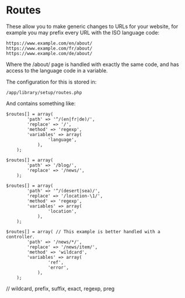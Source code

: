
# Routes

These allow you to make generic changes to URLs for your website, for example you may prefix every URL with the ISO language code:

	https://www.example.com/en/about/
	https://www.example.com/fr/about/
	https://www.example.com/de/about/

Where the /about/ page is handled with exactly the same code, and has access to the language code in a variable.

The configuration for this is stored in:

	/app/library/setup/routes.php

And contains something like:

	$routes[] = array(
			'path' => '^/(en|fr|de)/',
			'replace' => '/',
			'method' => 'regexp',
			'variables' => array(
					'language',
				),
		);

	$routes[] = array(
			'path' => '/blog/',
			'replace' => '/news/',
		);

	$routes[] = array(
			'path' => '^/(desert|sea)/',
			'replace' => '/location-\1/',
			'method' => 'regexp',
			'variables' => array(
					'location',
				),
		);

	$routes[] = array( // This example is better handled with a controller.
			'path' => '/news/*/',
			'replace' => '/news/item/',
			'method' => 'wildcard',
			'variables' => array(
					'ref',
					'error',
				),
		);


 // wildcard, prefix, suffix, exact, regexp, preg
